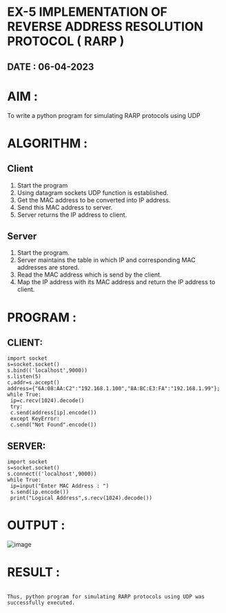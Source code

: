 # EX-5  IMPLEMENTATION OF REVERSE ADDRESS RESOLUTION PROTOCOL ( RARP )

## DATE : 06-04-2023

# AIM :

To write a python program for simulating RARP protocols using UDP

# ALGORITHM :

## Client

1. Start the program
2. Using datagram sockets UDP function is established.
3. Get the MAC address to be converted into IP address.
4. Send this MAC address to server.
5. Server returns the IP address to client.

## Server

1. Start the program.
2. Server maintains the table in which IP and corresponding MAC addresses are stored.
3. Read the MAC address which is send by the client.
4. Map the IP address with its MAC address and return the IP address to client.

# PROGRAM :

## CLIENT:

~~~
import socket
s=socket.socket()
s.bind(('localhost',9000))
s.listen(5)
c,addr=s.accept()
address={"6A:08:AA:C2":"192.168.1.100","8A:BC:E3:FA":"192.168.1.99"};
while True:
 ip=c.recv(1024).decode()
 try:
 c.send(address[ip].encode())
 except KeyError:
 c.send("Not Found".encode()) 
 ~~~
 
 ## SERVER:
~~~
import socket
s=socket.socket()
s.connect(('localhost',9000))
while True:
 ip=input("Enter MAC Address : ")
 s.send(ip.encode())
 print("Logical Address",s.recv(1024).decode())
 ~~~
 
 # OUTPUT :
 
 ![image](https://github.com/Kani-004/EX-5/assets/129577149/69c86f8e-4b0d-4b93-9238-a18417607892)

 
# RESULT :

~~~

Thus, python program for simulating RARP protocols using UDP was successfully executed.

~~~
